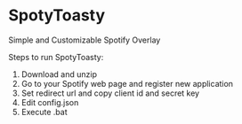 # SpotyToasty
Simple and Customizable Spotify Overlay

Steps to run SpotyToasty:

1) Download and unzip
2) Go to your Spotify web page and register new application
3) Set redirect url and copy client id and secret key
4) Edit config.json
5) Execute .bat

